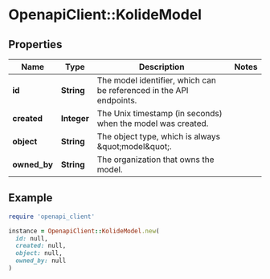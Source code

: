 # OpenapiClient::KolideModel

## Properties

| Name | Type | Description | Notes |
| ---- | ---- | ----------- | ----- |
| **id** | **String** | The model identifier, which can be referenced in the API endpoints. |  |
| **created** | **Integer** | The Unix timestamp (in seconds) when the model was created. |  |
| **object** | **String** | The object type, which is always \&quot;model\&quot;. |  |
| **owned_by** | **String** | The organization that owns the model. |  |

## Example

```ruby
require 'openapi_client'

instance = OpenapiClient::KolideModel.new(
  id: null,
  created: null,
  object: null,
  owned_by: null
)
```

